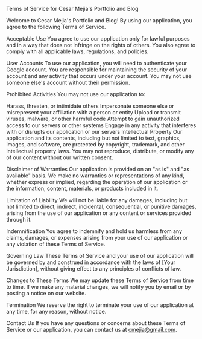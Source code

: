 Terms of Service for Cesar Mejia's Portfolio and Blog

Welcome to Cesar Mejia's Portfolio and Blog! By using our application, you agree to the following Terms of Service.

Acceptable Use
You agree to use our application only for lawful purposes and in a way that does not infringe on the rights of others. You also agree to comply with all applicable laws, regulations, and policies.

User Accounts
To use our application, you will need to authenticate your Google account. You are responsible for maintaining the security of your account and any activity that occurs under your account. You may not use someone else's account without their permission.

Prohibited Activities
You may not use our application to:

Harass, threaten, or intimidate others
Impersonate someone else or misrepresent your affiliation with a person or entity
Upload or transmit viruses, malware, or other harmful code
Attempt to gain unauthorized access to our servers or other systems
Engage in any activity that interferes with or disrupts our application or our servers
Intellectual Property
Our application and its contents, including but not limited to text, graphics, images, and software, are protected by copyright, trademark, and other intellectual property laws. You may not reproduce, distribute, or modify any of our content without our written consent.

Disclaimer of Warranties
Our application is provided on an "as is" and "as available" basis. We make no warranties or representations of any kind, whether express or implied, regarding the operation of our application or the information, content, materials, or products included in it.

Limitation of Liability
We will not be liable for any damages, including but not limited to direct, indirect, incidental, consequential, or punitive damages, arising from the use of our application or any content or services provided through it.

Indemnification
You agree to indemnify and hold us harmless from any claims, damages, or expenses arising from your use of our application or any violation of these Terms of Service.

Governing Law
These Terms of Service and your use of our application will be governed by and construed in accordance with the laws of [Your Jurisdiction], without giving effect to any principles of conflicts of law.

Changes to These Terms
We may update these Terms of Service from time to time. If we make any material changes, we will notify you by email or by posting a notice on our website.

Termination
We reserve the right to terminate your use of our application at any time, for any reason, without notice.

Contact Us
If you have any questions or concerns about these Terms of Service or our application, you can contact us at cmejia@gmail.com.

